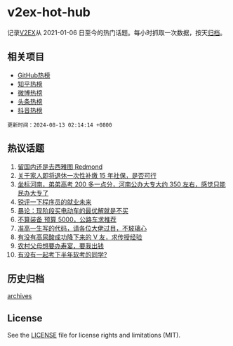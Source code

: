 # v2ex-hot-hub

 记录[V2EX](https://www.v2ex.com/)从 2021-01-06 日至今的热门话题。每小时抓取一次数据，按天[归档](archives)。
 
 ## 相关项目

- [GitHub热榜](https://github.com/lonnyzhang423/github-hot-hub)
- [知乎热榜](https://github.com/lonnyzhang423/zhihu-hot-hub)
- [微博热榜](https://github.com/lonnyzhang423/weibo-hot-hub)
- [头条热榜](https://github.com/lonnyzhang423/toutiao-hot-hub)
- [抖音热榜](https://github.com/lonnyzhang423/douyin-hot-hub)


 `更新时间：2024-08-13 02:14:14 +0800`

## 热议话题

1. [留国内还是去西雅图 Redmond](https://www.v2ex.com/t/1064283)
1. [关于家人即将退休一次性补缴 15 年社保，是否可行](https://www.v2ex.com/t/1064345)
1. [坐标河南，弟弟高考 200 多一点分，河南公办大专大约 350 左右，感觉只能民办大专了](https://www.v2ex.com/t/1064293)
1. [锐评一下程序员的就业未来](https://www.v2ex.com/t/1064221)
1. [暴论：现阶段买电动车的最优解就是不买](https://www.v2ex.com/t/1064274)
1. [不算装备 预算 5000，公路车求推荐](https://www.v2ex.com/t/1064241)
1. [准高一生写的代码，请各位大佬过目，不玻璃心](https://www.v2ex.com/t/1064316)
1. [有没有高尿酸成功降下来的 V 友，求传授经验](https://www.v2ex.com/t/1064298)
1. [农村父母想要办寿宴，要我出钱](https://www.v2ex.com/t/1064444)
1. [有没有一起考下半年软考的同学?](https://www.v2ex.com/t/1064242)

## 历史归档

[archives](archives)

## License

See the [LICENSE](LICENSE) file for license rights and limitations (MIT).
